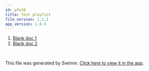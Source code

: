 ```yaml
---
id: pfo34
title: Test playlist
file_version: 1.1.2
app_version: 1.8.5
---
```


<!-- Steps - Do not remove this comment -->
1. [Blank doc 1](blank-doc-1.2hbny.sw.md)
2. [Blank doc 2](blank-doc-2.gu60i.sw.md)


<br/>

This file was generated by Swimm. [Click here to view it in the app](https://app.swimm.io/repos/Z2l0aHViJTNBJTNBZ211ZCUzQSUzQW1pa2Vqazhz/playlists/pfo34).
